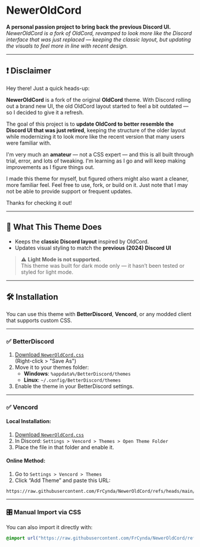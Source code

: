 # NewerOldCord

**A personal passion project to bring back the previous Discord UI.**  
_NewerOldCord is a fork of OldCord, revamped to look more like the Discord interface that was just replaced — keeping the classic layout, but updating the visuals to feel more in line with recent design._

---

## ❗ Disclaimer

Hey there! Just a quick heads-up:

**NewerOldCord** is a fork of the original **OldCord** theme. With Discord rolling out a brand new UI, the old OldCord layout started to feel a bit outdated — so I decided to give it a refresh.

The goal of this project is to **update OldCord to better resemble the Discord UI that was just retired**, keeping the structure of the older layout while modernizing it to look more like the recent version that many users were familiar with.

I'm very much an **amateur** — not a CSS expert — and this is all built through trial, error, and lots of tweaking. I'm learning as I go and will keep making improvements as I figure things out.

I made this theme for myself, but figured others might also want a cleaner, more familiar feel. Feel free to use, fork, or build on it. Just note that I may not be able to provide support or frequent updates.

Thanks for checking it out!

---

## 🔦 What This Theme Does

- Keeps the **classic Discord layout** inspired by OldCord.
- Updates visual styling to match the **previous (2024) Discord UI**

> ⚠️ **Light Mode is not supported.**  
> This theme was built for dark mode only — it hasn’t been tested or styled for light mode.

---

## 🛠 Installation

You can use this theme with **BetterDiscord**, **Vencord**, or any modded client that supports custom CSS.

---

### ✅ BetterDiscord

1. [Download `NewerOldCord.css`](https://raw.githubusercontent.com/FrCynda/NewerOldCord/refs/heads/main/src/main.css)  
   (Right-click > "Save As")
2. Move it to your themes folder:  
   - **Windows**: `%appdata%/BetterDiscord/themes`  
   - **Linux**: `~/.config/BetterDiscord/themes`
3. Enable the theme in your BetterDiscord settings.

---

### ✅ Vencord

#### Local Installation:
1. [Download `NewerOldCord.css`](https://raw.githubusercontent.com/FrCynda/NewerOldCord/refs/heads/main/src/main.css)
2. In Discord: `Settings > Vencord > Themes > Open Theme Folder`
3. Place the file in that folder and enable it.

#### Online Method:
1. Go to `Settings > Vencord > Themes`
2. Click “Add Theme” and paste this URL:

```
https://raw.githubusercontent.com/FrCynda/NewerOldCord/refs/heads/main/src/main.css
```

---

### 🎛 Manual Import via CSS

You can also import it directly with:

```css
@import url("https://raw.githubusercontent.com/FrCynda/NewerOldCord/refs/heads/main/src/main.css");
```
